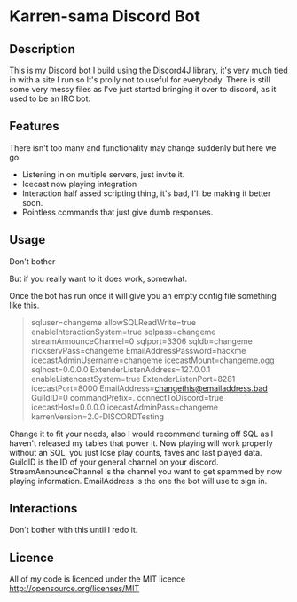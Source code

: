 Karren-sama Discord Bot
==========================

Description
-----------

This is my Discord bot I build using the Discord4J library, it's very much tied in with a site I run so It's prolly not to useful for everybody.
There is still some very messy files as I've just started bringing it over to discord, as it used to be an IRC bot.

Features
--------

There isn't too many and functionality may change suddenly but here we go.
* Listening in on multiple servers, just invite it.
* Icecast now playing integration
* Interaction half assed scripting thing, it's bad, I'll be making it better soon.
* Pointless commands that just give dumb responses.

Usage
-----

Don't bother

But if you really want to it does work, somewhat.

Once the bot has run once it will give you an empty config file something like this.

>sqluser=changeme
>allowSQLReadWrite=true
>enableInteractionSystem=true
>sqlpass=changeme
>streamAnnounceChannel=0
>sqlport=3306
>sqldb=changeme
>nickservPass=changeme
>EmailAddressPassword=hackme
>icecastAdminUsername=changeme
>icecastMount=changeme.ogg
>sqlhost=0.0.0.0
>ExtenderListenAddress=127.0.0.1
>enableListencastSystem=true
>ExtenderListenPort=8281
>icecastPort=8000
>EmailAddress=changethis@emailaddress.bad
>GuildID=0
>commandPrefix=.
>connectToDiscord=true
>icecastHost=0.0.0.0
>icecastAdminPass=changeme
>karrenVersion=2.0-DISCORDTesting

Change it to fit your needs, also I would recommend turning off SQL as I haven't released my tables that power it.
Now playing will work properly without an SQL, you just lose play counts, faves and last played data.
GuildID is the ID of your general channel on your discord.
StreamAnnounceChannel is the channel you want to get spammed by now playing information.
EmailAddress is the one the bot will use to sign in.

Interactions
------------

Don't bother with this until I redo it.



Licence
-------

All of my code is licenced under the MIT licence
<a href="http://opensource.org/licenses/MIT">http://opensource.org/licenses/MIT</a>

